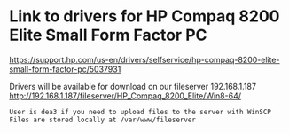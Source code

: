 # Link to drivers for HP Compaq 8200 Elite Small Form Factor PC

https://support.hp.com/us-en/drivers/selfservice/hp-compaq-8200-elite-small-form-factor-pc/5037931




Drivers will be available for download on our fileserver 192.168.1.187
http://192.168.1.187/fileserver/HP_Compaq_8200_Elite/Win8-64/

```
User is dea3 if you need to upload files to the server with WinSCP
Files are stored locally at /var/www/fileserver
```

